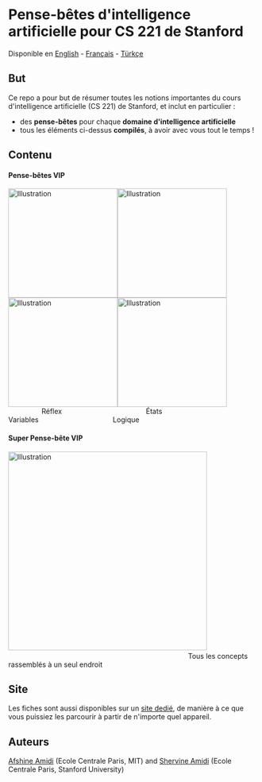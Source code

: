 # Pense-bêtes d'intelligence artificielle pour CS 221 de Stanford
Disponible en [English](https://github.com/afshinea/stanford-cs-221-artificial-intelligence/tree/master/en) - [Français](https://github.com/afshinea/stanford-cs-221-artificial-intelligence/tree/master/fr) - [Türkçe](https://github.com/afshinea/stanford-cs-221-artificial-intelligence/tree/master/tr)

## But
Ce repo a pour but de résumer toutes les notions importantes du cours d'intelligence artificielle (CS 221) de Stanford, et inclut en particulier :
- des **pense-bêtes** pour chaque **domaine d'intelligence artificielle**
- tous les éléments ci-dessus **compilés**, à avoir avec vous tout le temps !

## Contenu
#### Pense-bêtes VIP
<a href="https://github.com/afshinea/stanford-cs-221-artificial-intelligence/blob/master/fr/pense-bete-modeles-reflex.pdf"><img src="https://stanford.edu/~shervine/teaching/cs-221/illustrations/cover/fr-001.png?" alt="Illustration" width="220px"/></a><a href="https://github.com/afshinea/stanford-cs-221-artificial-intelligence/blob/master/fr/pense-bete-modeles-etats.pdf"><img src="https://stanford.edu/~shervine/teaching/cs-221/illustrations/cover/fr-002.png?" alt="Illustration" width="220px"/></a><a href="https://github.com/afshinea/stanford-cs-221-artificial-intelligence/blob/master/fr/pense-bete-modeles-variables.pdf"><img src="https://stanford.edu/~shervine/teaching/cs-221/illustrations/cover/fr-003.png" alt="Illustration" width="220px"/></a><a href="https://github.com/afshinea/stanford-cs-221-artificial-intelligence/blob/master/fr/pense-bete-modeles-logiques.pdf"><img src="https://stanford.edu/~shervine/teaching/cs-221/illustrations/cover/fr-004.png?" alt="Illustration" width="220px"/></a>
&nbsp;&nbsp;&nbsp;&nbsp;&nbsp;&nbsp;&nbsp;&nbsp;&nbsp;&nbsp;&nbsp;&nbsp;&nbsp;&nbsp;&nbsp;&nbsp; Réflex &nbsp;&nbsp;&nbsp;&nbsp;&nbsp;&nbsp;&nbsp;&nbsp;&nbsp;&nbsp;&nbsp;&nbsp;&nbsp;&nbsp;&nbsp;&nbsp;&nbsp;&nbsp;&nbsp;&nbsp;&nbsp;&nbsp;&nbsp;&nbsp;&nbsp;&nbsp;&nbsp;&nbsp;&nbsp;&nbsp;&nbsp;&nbsp;&nbsp;&nbsp;&nbsp;&nbsp;&nbsp;&nbsp;&nbsp;&nbsp;&nbsp; États &nbsp;&nbsp;&nbsp;&nbsp;&nbsp;&nbsp;&nbsp;&nbsp;&nbsp;&nbsp;&nbsp;&nbsp;&nbsp;&nbsp;&nbsp;&nbsp;&nbsp;&nbsp;&nbsp;&nbsp;&nbsp;&nbsp;&nbsp;&nbsp;&nbsp;&nbsp;&nbsp;&nbsp;&nbsp;&nbsp;&nbsp;&nbsp;&nbsp;&nbsp;&nbsp;&nbsp;&nbsp;&nbsp;&nbsp;&nbsp;&nbsp; Variables &nbsp;&nbsp;&nbsp;&nbsp;&nbsp;&nbsp;&nbsp;&nbsp;&nbsp;&nbsp;&nbsp;&nbsp;&nbsp;&nbsp;&nbsp;&nbsp;&nbsp;&nbsp;&nbsp;&nbsp;&nbsp;&nbsp;&nbsp;&nbsp;&nbsp;&nbsp;&nbsp;&nbsp;&nbsp;&nbsp;&nbsp;&nbsp;&nbsp;&nbsp;&nbsp;&nbsp; Logique


#### Super Pense-bête VIP
<a href="https://github.com/afshinea/stanford-cs-221-artificial-intelligence/blob/master/fr/super-pense-bete-intelligence-artificielle.pdf"><img src="https://stanford.edu/~shervine/teaching/cs-221/illustrations/cover/fr-005.png?" alt="Illustration" width="400px"/></a>  &nbsp; &nbsp; &nbsp; &nbsp; &nbsp; &nbsp; &nbsp; &nbsp; &nbsp; &nbsp; &nbsp; &nbsp; &nbsp; &nbsp; &nbsp; &nbsp; &nbsp; &nbsp; &nbsp; &nbsp; &nbsp; &nbsp; &nbsp; &nbsp; &nbsp; &nbsp; &nbsp; &nbsp; &nbsp; &nbsp; &nbsp; &nbsp; &nbsp; &nbsp; &nbsp; &nbsp; &nbsp; &nbsp; &nbsp; &nbsp; &nbsp; &nbsp; &nbsp; &nbsp; &nbsp; &nbsp; &nbsp; &nbsp; &nbsp; &nbsp; &nbsp; &nbsp; &nbsp; &nbsp; &nbsp; &nbsp; &nbsp; &nbsp; &nbsp; Tous les concepts rassemblés à un seul endroit

## Site
Les fiches sont aussi disponibles sur un [site dedié](https://stanford.edu/~shervine/l/fr/teaching/cs-221), de manière à ce que vous puissiez les parcourir à partir de n'importe quel appareil.

## Auteurs
[Afshine Amidi](https://twitter.com/afshinea) (Ecole Centrale Paris, MIT) and [Shervine Amidi](https://twitter.com/shervinea) (Ecole Centrale Paris, Stanford University)
